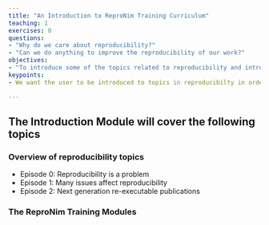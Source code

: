```yaml
---
title: "An Introduction to ReproNim Training Curriculum"
teaching: 1
exercises: 0
questions:
- "Why do we care about reproducibility?"
- "Can we do anything to improve the reproducibility of our work?"
objectives:
- "To introduce some of the topics related to reproducibility and introduce what the ReproNim Training Curruiculum will cover"
keypoints:
- We want the user to be introduced to topics in reproducibilty in order to prepare them for the types of items that will be presented in the ReproNim training materials.

---
```


## The Introduction Module will cover the following topics

### Overview of reproducibility topics
* Episode 0: Reproducibility is a problem
* Episode 1: Many issues affect reproducibility
* Episode 2: Next generation re-executable publications

### The ReproNim Training Modules


